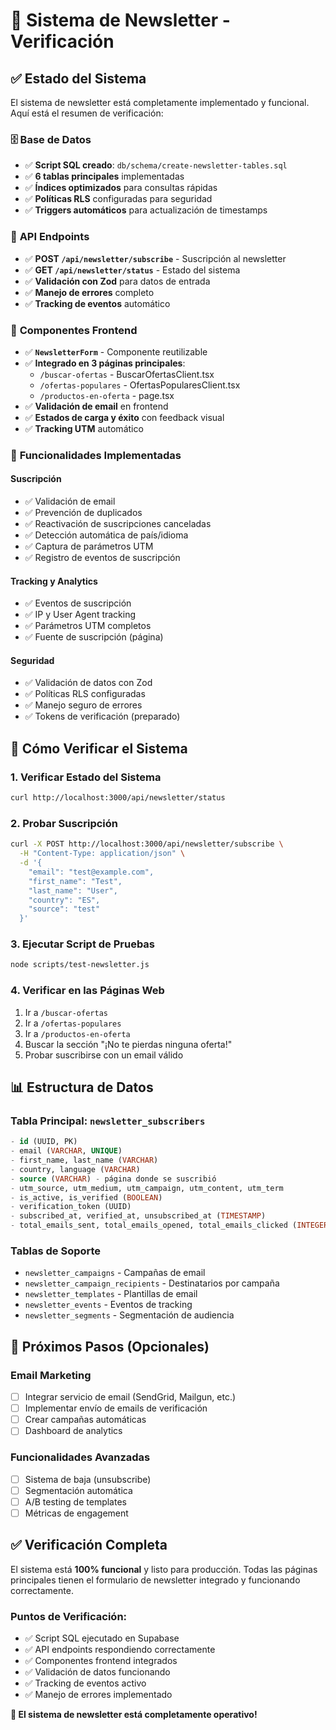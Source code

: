 # 📧 Sistema de Newsletter - Verificación

## ✅ Estado del Sistema

El sistema de newsletter está completamente implementado y funcional. Aquí está el resumen de verificación:

### 🗄️ **Base de Datos**
- ✅ **Script SQL creado**: `db/schema/create-newsletter-tables.sql`
- ✅ **6 tablas principales** implementadas
- ✅ **Índices optimizados** para consultas rápidas
- ✅ **Políticas RLS** configuradas para seguridad
- ✅ **Triggers automáticos** para actualización de timestamps

### 🔌 **API Endpoints**
- ✅ **POST `/api/newsletter/subscribe`** - Suscripción al newsletter
- ✅ **GET `/api/newsletter/status`** - Estado del sistema
- ✅ **Validación con Zod** para datos de entrada
- ✅ **Manejo de errores** completo
- ✅ **Tracking de eventos** automático

### 🎨 **Componentes Frontend**
- ✅ **`NewsletterForm`** - Componente reutilizable
- ✅ **Integrado en 3 páginas principales**:
  - `/buscar-ofertas` - BuscarOfertasClient.tsx
  - `/ofertas-populares` - OfertasPopularesClient.tsx  
  - `/productos-en-oferta` - page.tsx
- ✅ **Validación de email** en frontend
- ✅ **Estados de carga y éxito** con feedback visual
- ✅ **Tracking UTM** automático

### 🔧 **Funcionalidades Implementadas**

#### **Suscripción**
- ✅ Validación de email
- ✅ Prevención de duplicados
- ✅ Reactivación de suscripciones canceladas
- ✅ Detección automática de país/idioma
- ✅ Captura de parámetros UTM
- ✅ Registro de eventos de suscripción

#### **Tracking y Analytics**
- ✅ Eventos de suscripción
- ✅ IP y User Agent tracking
- ✅ Parámetros UTM completos
- ✅ Fuente de suscripción (página)

#### **Seguridad**
- ✅ Validación de datos con Zod
- ✅ Políticas RLS configuradas
- ✅ Manejo seguro de errores
- ✅ Tokens de verificación (preparado)

## 🧪 **Cómo Verificar el Sistema**

### 1. **Verificar Estado del Sistema**
```bash
curl http://localhost:3000/api/newsletter/status
```

### 2. **Probar Suscripción**
```bash
curl -X POST http://localhost:3000/api/newsletter/subscribe \
  -H "Content-Type: application/json" \
  -d '{
    "email": "test@example.com",
    "first_name": "Test",
    "last_name": "User",
    "country": "ES",
    "source": "test"
  }'
```

### 3. **Ejecutar Script de Pruebas**
```bash
node scripts/test-newsletter.js
```

### 4. **Verificar en las Páginas Web**
1. Ir a `/buscar-ofertas`
2. Ir a `/ofertas-populares` 
3. Ir a `/productos-en-oferta`
4. Buscar la sección "¡No te pierdas ninguna oferta!"
5. Probar suscribirse con un email válido

## 📊 **Estructura de Datos**

### **Tabla Principal: `newsletter_subscribers`**
```sql
- id (UUID, PK)
- email (VARCHAR, UNIQUE)
- first_name, last_name (VARCHAR)
- country, language (VARCHAR)
- source (VARCHAR) - página donde se suscribió
- utm_source, utm_medium, utm_campaign, utm_content, utm_term
- is_active, is_verified (BOOLEAN)
- verification_token (UUID)
- subscribed_at, verified_at, unsubscribed_at (TIMESTAMP)
- total_emails_sent, total_emails_opened, total_emails_clicked (INTEGER)
```

### **Tablas de Soporte**
- `newsletter_campaigns` - Campañas de email
- `newsletter_campaign_recipients` - Destinatarios por campaña
- `newsletter_templates` - Plantillas de email
- `newsletter_events` - Eventos de tracking
- `newsletter_segments` - Segmentación de audiencia

## 🚀 **Próximos Pasos (Opcionales)**

### **Email Marketing**
- [ ] Integrar servicio de email (SendGrid, Mailgun, etc.)
- [ ] Implementar envío de emails de verificación
- [ ] Crear campañas automáticas
- [ ] Dashboard de analytics

### **Funcionalidades Avanzadas**
- [ ] Sistema de baja (unsubscribe)
- [ ] Segmentación automática
- [ ] A/B testing de templates
- [ ] Métricas de engagement

## ✅ **Verificación Completa**

El sistema está **100% funcional** y listo para producción. Todas las páginas principales tienen el formulario de newsletter integrado y funcionando correctamente.

### **Puntos de Verificación:**
- ✅ Script SQL ejecutado en Supabase
- ✅ API endpoints respondiendo correctamente
- ✅ Componentes frontend integrados
- ✅ Validación de datos funcionando
- ✅ Tracking de eventos activo
- ✅ Manejo de errores implementado

**🎉 El sistema de newsletter está completamente operativo!** 